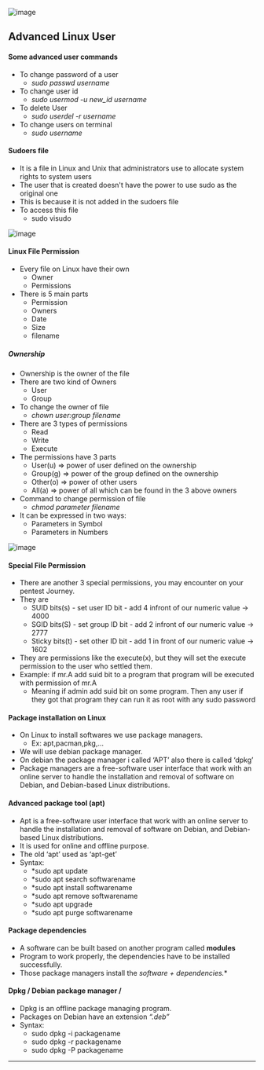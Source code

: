 ![image](https://github.com/Mistire/GTSTv1/assets/96515111/236d583d-8147-41f7-822c-34d9c631f0d2)

## Advanced Linux User
#### Some advanced user commands
- To change password of a user
	- *sudo passwd username*
- To change user id
	- *sudo usermod -u new_id username*
- To delete User
	- *sudo userdel -r username*
- To change users on terminal
	- *sudo username*
#### Sudoers file
- It is a file in Linux and Unix that administrators use to allocate system rights to system users
- The user that is created doesn't have the power to use sudo as the original one
- This is because it is not added in the sudoers file
- To access this file
	- sudo visudo


![image](https://github.com/Mistire/GTSTv1/assets/96515111/810caa6a-528b-48da-b11e-41b2509e888a)

#### Linux File Permission
- Every file on Linux have their own
	- Owner
	- Permissions
- There is 5 main parts
	- Permission
	- Owners
	- Date
	- Size
	- filename
##### Ownership
- Ownership is the owner of the file
- There are two kind of Owners
	- User
	- Group
- To change the owner of file 
	- *chown user:group filename*
- There are 3 types of permissions
	- Read
	- Write
	- Execute
- The permissions have 3 parts
	- User(u) => power of user defined on the ownership
	- Group(g) => power of the group defined on the ownership
	- Other(o) => power of other users
	- All(a) => power of all which can be found in the 3 above owners
- Command to change permission of file
	- *chmod parameter filename*
- It can be expressed in two ways:
	- Parameters in Symbol
	- Parameters in Numbers


![image](https://github.com/Mistire/GTSTv1/assets/96515111/33df68e1-4643-40d8-8d06-160ac6a61935)

#### Special File Permission
- There are another 3 special permissions, you may encounter on your pentest
Journey.
- They are
	- SUID bits(s) - set user ID bit - add 4 infront of our numeric value -> 4000
	- SGID bits(S) - set group ID bit - add 2 infront of our numeric value -> 2777
	- Sticky bits(t) - set other ID bit - add 1 in front of our numeric value -> 1602
- They are permissions like the execute(x), but they will set the execute permission to the user who settled them.
- Example: if mr.A add suid bit to a program that program will be executed with permission of mr.A
	- Meaning if admin add suid bit on some program. Then any user if they got that program they can run it as root with any sudo password
#### Package installation on Linux
- On Linux to install softwares we use package managers.
	- Ex: apt,pacman,pkg,...
-  We will use debian package manager.
-  On debian the package manager i called ‘APT’ also there is called ‘dpkg’
-  Package managers are a free-software user interface that work with an online server to handle the installation and removal of software on Debian, and Debian-based Linux distributions.
#### Advanced package tool (apt)
- Apt is a free-software user interface that work with an online server to handle the installation and removal of software on Debian, and Debian-based Linux distributions. 
- It is used for online and offline purpose.
-  The old ‘apt’ used as ‘apt-get’
- Syntax:
	-  *sudo apt update
	- *sudo apt search softwarename
	- *sudo apt install softwarename
	- *sudo apt remove softwarename
	- *sudo apt upgrade
	- *sudo apt purge softwarename
#### Package dependencies
- A software can be built based on another program
called **modules**
- Program to work properly, the dependencies have to be installed successfully.
-  Those package managers install the *software + dependencies.**
#### Dpkg / Debian package manager /
- Dpkg is an offline package managing
program.
- Packages on Debian have an extension *“.deb”*
- Syntax:
	- sudo dpkg -i packagename
	- sudo dpkg -r packagename
	- sudo dpkg -P packagename

----
